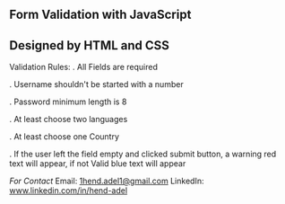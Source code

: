 ## Form Validation with JavaScript
## Designed by HTML and CSS


Validation Rules:
. All Fields are required

. Username shouldn't be started with a number

. Password minimum length is 8

. At least choose two languages

. At least choose one Country

. If the user left the field empty and clicked submit button, a warning red text will appear, if not Valid blue text will appear

*For Contact*
Email: 1hend.adel1@gmail.com
LinkedIn: www.linkedin.com/in/hend-adel














